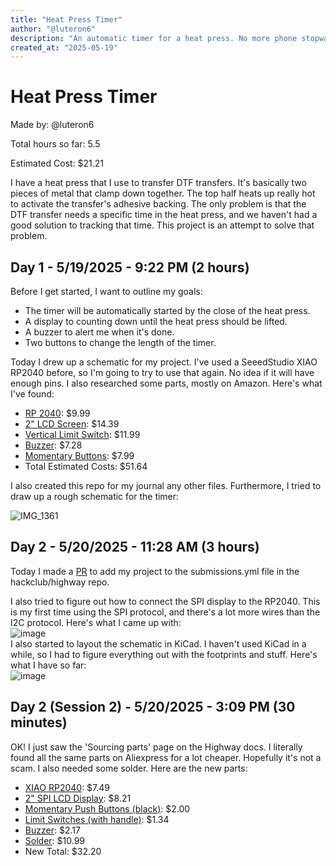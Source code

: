 ```yaml
---
title: "Heat Press Timer"
author: "@luteron6"
description: "An automatic timer for a heat press. No more phone stopwatches!"
created_at: "2025-05-19"
---
```


# Heat Press Timer
Made by: @luteron6

Total hours so far: 5.5

Estimated Cost: $21.21

I have a heat press that I use to transfer DTF transfers. It's basically two pieces of metal that clamp down together. The top half heats up really hot to activate the transfer's adhesive backing. The only problem is that the DTF transfer needs a specific time in the heat press, and we haven't had a good solution to tracking that time. This project is an attempt to solve that problem.

## Day 1 - 5/19/2025 - 9:22 PM (2 hours)
Before I get started, I want to outline my goals:
* The timer will be automatically started by the close of the heat press.
* A display to counting down until the heat press should be lifted.
* A buzzer to alert me when it's done.
* Two buttons to change the length of the timer.

Today I drew up a schematic for my project. I've used a SeeedStudio XIAO RP2040 before, so I'm going to try to use that again. No idea if it will have enough pins.
I also researched some parts, mostly on Amazon. Here's what I've found:
* [RP 2040](https://www.amazon.com/Microcontroller-Dual-Core-MicroPython-CircuitPython-Interfaces/dp/B09NNVNW7M/): $9.99
* [2" LCD Screen](https://www.amazon.com/2inch-IPS-LCD-Display-Module/dp/B082GFTZQD/): $14.39
* [Vertical Limit Switch](https://www.amazon.com/HUAREW-Vertical-Mechanical-3018-PROVer-3018-MX3/dp/B0B38X86NY/): $11.99
* [Buzzer](https://www.amazon.com/Gikfun-Terminals-Passive-Electronic-Arduino/dp/B01GJLE5BS/): $7.28
* [Momentary Buttons](https://www.amazon.com/Gebildet-250VAC-Prewired-Momentary-Railway/dp/B083JWJPW5/): $7.99
* Total Estimated Costs: $51.64

I also created this repo for my journal any other files. Furthermore, I tried to draw up a rough schematic for the timer:

![IMG_1361](https://github.com/user-attachments/assets/3e9e7e71-966d-4c20-bfd8-45f18f30369a)

## Day 2 - 5/20/2025 - 11:28 AM (3 hours)
Today I made a [PR](https://github.com/hackclub/highway/pull/58) to add my project to the submissions.yml file in the hackclub/highway repo.

I also tried to figure out how to connect the SPI display to the RP2040. This is my first time using the SPI protocol, and there's a lot more wires than the I2C protocol. Here's what I came up with:<br>
![image](https://github.com/user-attachments/assets/2ae45ea8-3d49-4e6d-8690-1fb5ca3949ab)<br>
I also started to layout the schematic in KiCad. I haven't used KiCad in a while, so I had to figure everything out with the footprints and stuff. Here's what I have so far:<br>
![image](https://github.com/user-attachments/assets/ccf1a4c1-99e8-469f-b21d-9d446d653918)<br>

## Day 2 (Session 2) - 5/20/2025 - 3:09 PM (30 minutes)
OK! I just saw the 'Sourcing parts' page on the Highway docs. I literally found all the same parts on Aliexpress for a lot cheaper. Hopefully it's not a scam. I also needed some solder. Here are the new parts:
* [XIAO RP2040](https://www.aliexpress.us/item/3256807240972277.html): $7.49
* [2" SPI LCD Display](https://www.aliexpress.us/item/3256808536058388.html): $8.21
* [Momentary Push Buttons (black)](https://www.aliexpress.us/item/3256804444014370.html): $2.00
* [Limit Switches (with handle)](https://www.aliexpress.us/item/3256805965729300.html): $1.34
* [Buzzer](https://www.aliexpress.us/item/3256802480381355.html): $2.17
* [Solder](https://pyrodrone.com/products/tbs-solder-spool-100g): $10.99
* New Total: $32.20<br>
